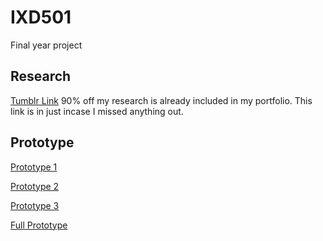 # IXD501
Final year project

## Research
[Tumblr Link](https://www.tumblr.com/blog/csd3sign/ixd501) 
90% off my research is already included in my portfolio.  This link is in just incase I missed anything out.

## Prototype

[Prototype 1](https://github.com/CSD3SIGN/IXD501/blob/master/3%20Off%20the%20Tee%20Prototype%201.key)

[Prototype 2](https://github.com/CSD3SIGN/IXD501/blob/master/3%20Off%20the%20Tee%20Prototype%202%20.key)

[Prototype 3]()

[Full Prototype](https://github.com/CSD3SIGN/IXD501/blob/master/3%20Off%20the%20Tee%20Prototype.key)


